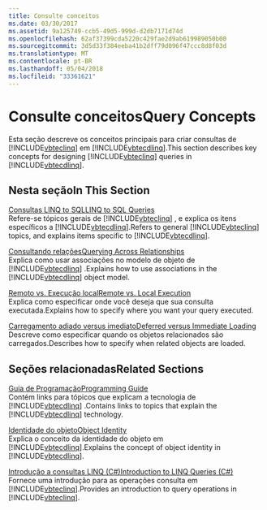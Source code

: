 ```yaml
---
title: Consulte conceitos
ms.date: 03/30/2017
ms.assetid: 9a125749-ccb5-49d5-999d-d2db7171d74d
ms.openlocfilehash: 62af37399cda5220c429fae2d9ab619989050b00
ms.sourcegitcommit: 3d5d33f384eeba41b2dff79d096f47ccc8d8f03d
ms.translationtype: MT
ms.contentlocale: pt-BR
ms.lasthandoff: 05/04/2018
ms.locfileid: "33361621"
---
```

# <a name="query-concepts"></a><span data-ttu-id="8007a-102">Consulte conceitos</span><span class="sxs-lookup"><span data-stu-id="8007a-102">Query Concepts</span></span>
<span data-ttu-id="8007a-103">Esta seção descreve os conceitos principais para criar consultas de [!INCLUDE[vbteclinq](../../../../../../includes/vbteclinq-md.md)] em [!INCLUDE[vbtecdlinq](../../../../../../includes/vbtecdlinq-md.md)].</span><span class="sxs-lookup"><span data-stu-id="8007a-103">This section describes key concepts for designing [!INCLUDE[vbteclinq](../../../../../../includes/vbteclinq-md.md)] queries in [!INCLUDE[vbtecdlinq](../../../../../../includes/vbtecdlinq-md.md)].</span></span>  
  
## <a name="in-this-section"></a><span data-ttu-id="8007a-104">Nesta seção</span><span class="sxs-lookup"><span data-stu-id="8007a-104">In This Section</span></span>  
 [<span data-ttu-id="8007a-105">Consultas LINQ to SQL</span><span class="sxs-lookup"><span data-stu-id="8007a-105">LINQ to SQL Queries</span></span>](../../../../../../docs/framework/data/adonet/sql/linq/linq-to-sql-queries.md)  
 <span data-ttu-id="8007a-106">Refere-se tópicos gerais de [!INCLUDE[vbteclinq](../../../../../../includes/vbteclinq-md.md)] , e explica os itens específicos a [!INCLUDE[vbtecdlinq](../../../../../../includes/vbtecdlinq-md.md)].</span><span class="sxs-lookup"><span data-stu-id="8007a-106">Refers to general [!INCLUDE[vbteclinq](../../../../../../includes/vbteclinq-md.md)] topics, and explains items specific to [!INCLUDE[vbtecdlinq](../../../../../../includes/vbtecdlinq-md.md)].</span></span>  
  
 [<span data-ttu-id="8007a-107">Consultando relações</span><span class="sxs-lookup"><span data-stu-id="8007a-107">Querying Across Relationships</span></span>](../../../../../../docs/framework/data/adonet/sql/linq/querying-across-relationships.md)  
 <span data-ttu-id="8007a-108">Explica como usar associações no modelo de objeto de [!INCLUDE[vbtecdlinq](../../../../../../includes/vbtecdlinq-md.md)] .</span><span class="sxs-lookup"><span data-stu-id="8007a-108">Explains how to use associations in the [!INCLUDE[vbtecdlinq](../../../../../../includes/vbtecdlinq-md.md)] object model.</span></span>  
  
 [<span data-ttu-id="8007a-109">Remoto vs. Execução local</span><span class="sxs-lookup"><span data-stu-id="8007a-109">Remote vs. Local Execution</span></span>](../../../../../../docs/framework/data/adonet/sql/linq/remote-vs-local-execution.md)  
 <span data-ttu-id="8007a-110">Explica como especificar onde você deseja que sua consulta executada.</span><span class="sxs-lookup"><span data-stu-id="8007a-110">Explains how to specify where you want your query executed.</span></span>  
  
 [<span data-ttu-id="8007a-111">Carregamento adiado versus imediato</span><span class="sxs-lookup"><span data-stu-id="8007a-111">Deferred versus Immediate Loading</span></span>](../../../../../../docs/framework/data/adonet/sql/linq/deferred-versus-immediate-loading.md)  
 <span data-ttu-id="8007a-112">Descreve como especificar quando os objetos relacionados são carregados.</span><span class="sxs-lookup"><span data-stu-id="8007a-112">Describes how to specify when related objects are loaded.</span></span>  
  
## <a name="related-sections"></a><span data-ttu-id="8007a-113">Seções relacionadas</span><span class="sxs-lookup"><span data-stu-id="8007a-113">Related Sections</span></span>  
 [<span data-ttu-id="8007a-114">Guia de Programação</span><span class="sxs-lookup"><span data-stu-id="8007a-114">Programming Guide</span></span>](../../../../../../docs/framework/data/adonet/sql/linq/programming-guide.md)  
 <span data-ttu-id="8007a-115">Contém links para tópicos que explicam a tecnologia de [!INCLUDE[vbtecdlinq](../../../../../../includes/vbtecdlinq-md.md)] .</span><span class="sxs-lookup"><span data-stu-id="8007a-115">Contains links to topics that explain the [!INCLUDE[vbtecdlinq](../../../../../../includes/vbtecdlinq-md.md)] technology.</span></span>  
  
 [<span data-ttu-id="8007a-116">Identidade do objeto</span><span class="sxs-lookup"><span data-stu-id="8007a-116">Object Identity</span></span>](../../../../../../docs/framework/data/adonet/sql/linq/object-identity.md)  
 <span data-ttu-id="8007a-117">Explica o conceito da identidade do objeto em [!INCLUDE[vbtecdlinq](../../../../../../includes/vbtecdlinq-md.md)].</span><span class="sxs-lookup"><span data-stu-id="8007a-117">Explains the concept of object identity in [!INCLUDE[vbtecdlinq](../../../../../../includes/vbtecdlinq-md.md)].</span></span>  
  
 [<span data-ttu-id="8007a-118">Introdução a consultas LINQ (C#)</span><span class="sxs-lookup"><span data-stu-id="8007a-118">Introduction to LINQ Queries (C#)</span></span>](~/docs/csharp/programming-guide/concepts/linq/introduction-to-linq-queries.md)  
 <span data-ttu-id="8007a-119">Fornece uma introdução para as operações consulta em [!INCLUDE[vbteclinq](../../../../../../includes/vbteclinq-md.md)].</span><span class="sxs-lookup"><span data-stu-id="8007a-119">Provides an introduction to query operations in [!INCLUDE[vbteclinq](../../../../../../includes/vbteclinq-md.md)].</span></span>
